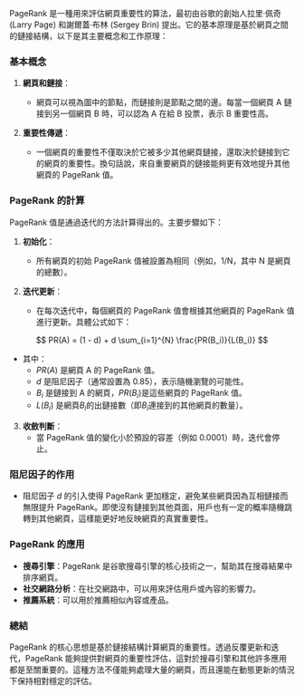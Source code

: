 PageRank 是一種用來評估網頁重要性的算法，最初由谷歌的創始人拉里·佩奇 (Larry Page) 和謝爾蓋·布林 (Sergey Brin) 提出。它的基本原理是基於網頁之間的鏈接結構，以下是其主要概念和工作原理：

### 基本概念

1. **網頁和鏈接**：
   - 網頁可以視為圖中的節點，而鏈接則是節點之間的邊。每當一個網頁 A 鏈接到另一個網頁 B 時，可以認為 A 在給 B 投票，表示 B 重要性高。

2. **重要性傳遞**：
   - 一個網頁的重要性不僅取決於它被多少其他網頁鏈接，還取決於鏈接到它的網頁的重要性。換句話說，來自重要網頁的鏈接能夠更有效地提升其他網頁的 PageRank 值。

### PageRank 的計算

PageRank 值是通過迭代的方法計算得出的。主要步驟如下：

1. **初始化**：
   - 所有網頁的初始 PageRank 值被設置為相同（例如，1/N，其中 N 是網頁的總數）。

2. **迭代更新**：
   - 在每次迭代中，每個網頁的 PageRank 值會根據其他網頁的 PageRank 值進行更新。具體公式如下：
   
 $$
   PR(A) = (1 - d) + d \sum_{i=1}^{N} \frac{PR(B_i)}{L(B_i)}
 $$

   - 其中：
     - $PR(A)$ 是網頁 A 的 PageRank 值。
     - $d$ 是阻尼因子（通常設置為 0.85），表示隨機瀏覽的可能性。
     - $B_i$ 是鏈接到 A 的網頁，$PR(B_i)$是這些網頁的 PageRank 值。
     - $L(B_i)$ 是網頁$B_i$的出鏈接數（即$B_i$連接到的其他網頁的數量）。

3. **收斂判斷**：
   - 當 PageRank 值的變化小於預設的容差（例如 0.0001）時，迭代會停止。

### 阻尼因子的作用

- 阻尼因子 $d$ 的引入使得 PageRank 更加穩定，避免某些網頁因為互相鏈接而無限提升 PageRank。即使沒有鏈接到其他頁面，用戶也有一定的概率隨機跳轉到其他網頁，這樣能更好地反映網頁的真實重要性。

### PageRank 的應用

- **搜尋引擎**：PageRank 是谷歌搜尋引擎的核心技術之一，幫助其在搜尋結果中排序網頁。
- **社交網路分析**：在社交網路中，可以用來評估用戶或內容的影響力。
- **推薦系統**：可以用於推薦相似內容或產品。

### 總結

PageRank 的核心思想是基於鏈接結構計算網頁的重要性。透過反覆更新和迭代，PageRank 能夠提供對網頁的重要性評估，這對於搜尋引擎和其他許多應用都是至關重要的。這種方法不僅能夠處理大量的網頁，而且還能在動態更新的情況下保持相對穩定的評估。
